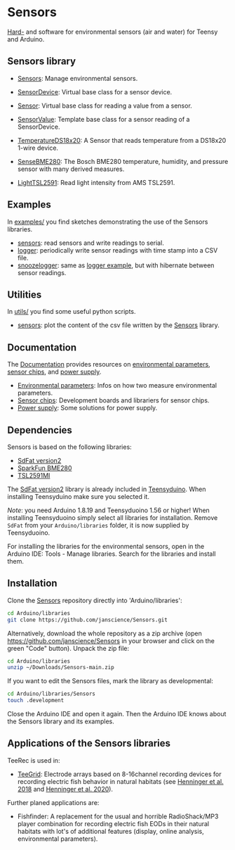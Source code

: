 # Sensors

[Hard-](docs/) and software for environmental sensors (air and water)
for Teensy and Arduino.


## Sensors library

- [Sensors](src/Sensors.h): Manage environmental sensors.
- [SensorDevice](src/SensorDevice.h): Virtual base class for a sensor device.
- [Sensor](src/Sensor.h): Virtual base class for reading a value from a sensor.
- [SensorValue](src/SensorValue.h): Template base class for a sensor reading of a SensorDevice.

- [TemperatureDS18x20](src/TemperatureDS18x20.h): A Sensor that reads temperature from a DS18x20 1-wire device.
- [SenseBME280](src/SenseBME280.h): The Bosch BME280 temperature, humidity, and pressure sensor with many derived measures.
- [LightTSL2591](src/LightTSL2591.h): Read light intensity from AMS TSL2591.


## Examples

In [examples/](examples) you find sketches demonstrating the use of
the Sensors libraries.

- [sensors](examples/sensors): read sensors and write readings to serial.
- [logger](examples/logger): periodically write sensor readings with time stamp into a CSV file.
- [snoozelogger](examples/snoozelogger): same as [logger example](examples/logger), but with hibernate between sensor readings.


## Utilities

In [utils/](utils) you find some useful python scripts.

- [sensors](utils/sensors): plot the content of the csv file written by the [Sensors](src/Sensors.h) library.


## Documentation

The [Documentation](docs/) provides resources on [environmental
parameters](docs/parameters/), [sensor chips](docs/chips/), and [power
supply](docs/power/).

- [Environmental parameters](docs/parameters/): Infos on how two measure
  environmental parameters.
- [Sensor chips](docs/chips/): Development boards and librariers for
  sensor chips.
- [Power supply](docs/power/): Some solutions for power supply.


## Dependencies

Sensors is based on the following libraries:

- [SdFat version2](https://github.com/greiman/SdFat)
- [SparkFun BME280](https://github.com/sparkfun/SparkFun_BME280_Arduino_Library)
- [TSL2591MI](https://bitbucket.org/christandlg/tsl2591mi/)

The [SdFat version2](https://github.com/greiman/SdFat) library is
already included in
[Teensyduino](https://www.pjrc.com/teensy/teensyduino.html). When
installing Teensyduino make sure you selected it.

_Note_: you need Arduino 1.8.19 and Teensyduoino 1.56 or higher! When
installing Teensyduoino simply select all libraries for installation.
Remove `SdFat` from your `Arduino/libraries` folder, it is now
supplied by Teensyduoino.

For installing the libraries for the environmental sensors, open in
the Arduino IDE: Tools - Manage libraries. Search for the libraries
and install them.


## Installation

Clone the [Sensors](https://github.com/janscience/Sensors) repository
directly into 'Arduino/libraries':
```sh
cd Arduino/libraries
git clone https://github.com/janscience/Sensors.git
```

Alternatively, download the whole repository as a zip archive (open
https://github.com/janscience/Sensors in your browser and click on the
green "Code" button). Unpack the zip file:
```sh
cd Arduino/libraries
unzip ~/Downloads/Sensors-main.zip
```

If you want to edit the Sensors files, mark the library as developmental:
```sh
cd Arduino/libraries/Sensors
touch .development
```

Close the Arduino IDE and open it again. Then the Arduino IDE knows
about the Sensors library and its examples.


## Applications of the Sensors libraries

TeeRec is used in:

- [TeeGrid](https://github.com/janscience/TeeGrid): Electrode arrays
  based on 8-16channel recording devices for recording electric fish
  behavior in natural habitats (see [Henninger et
  al. 2018](https://doi.org/10.1523/JNEUROSCI.0350-18.2018) and
  [Henninger et al. 2020](https://doi.org/10.1242/jeb.206342)).

Further planed applications are:

- Fishfinder: A replacement for the usual and horrible RadioShack/MP3
  player combination for recording electric fish EODs in their natural
  habitats with lot's of additional features (display, online
  analysis, environmental parameters).
